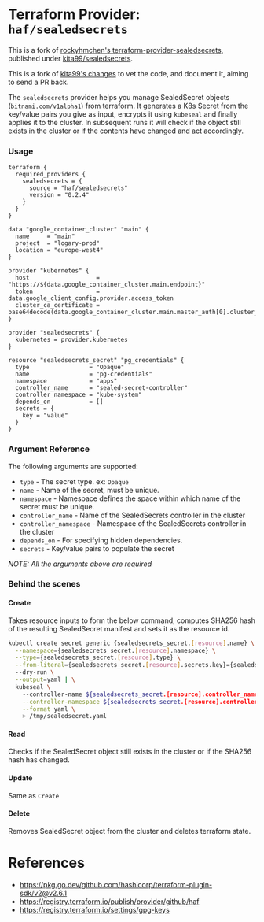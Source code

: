 # Terraform Provider: `haf/sealedsecrets`

This is a fork of [rockyhmchen's terraform-provider-sealedsecrets](https://github.com/rockyhmchen/terraform-provider-sealedsecrets), published under [kita99/sealedsecrets](https://registry.terraform.io/providers/kita99/sealedsecrets/latest).

This is a fork of [kita99's changes](https://github.com/haf/terraform-provider-sealedsecrets) to vet the code, and
document it, aiming to send a PR back.

The `sealedsecrets` provider helps you manage SealedSecret objects (`bitnami.com/v1alpha1`) from terraform. It generates a
K8s Secret from the key/value pairs you give as input, encrypts it using `kubeseal` and finally applies it to the cluster.
In subsequent runs it will check if the object still exists in the cluster or if the contents have changed and act accordingly.


### Usage

```HCL
terraform {
  required_providers {
    sealedsecrets = {
      source = "haf/sealedsecrets"
      version = "0.2.4"
    }
  }
}

data "google_container_cluster" "main" {
  name     = "main"
  project  = "logary-prod"
  location = "europe-west4"
}

provider "kubernetes" {
  host                   = "https://${data.google_container_cluster.main.endpoint}"
  token                  = data.google_client_config.provider.access_token
  cluster_ca_certificate = base64decode(data.google_container_cluster.main.master_auth[0].cluster_ca_certificate)
}

provider "sealedsecrets" {
  kubernetes = provider.kubernetes
}

resource "sealedsecrets_secret" "pg_credentials" {
  type                 = "Opaque"
  name                 = "pg-credentials"
  namespace            = "apps"
  controller_name      = "sealed-secret-controller"
  controller_namespace = "kube-system"
  depends_on           = []
  secrets = {
    key = "value"
  }
}
```

### Argument Reference

The following arguments are supported:

- `type` -  The secret type. ex: `Opaque`
- `name` - Name of the secret, must be unique.
- `namespace` - Namespace defines the space within which name of the secret must be unique.
- `controller_name` - Name of the SealedSecrets controller in the cluster
- `controller_namespace` - Namespace of the SealedSecrets controller in the cluster
- `depends_on` - For specifying hidden dependencies.
- `secrets` - Key/value pairs to populate the secret

*NOTE: All the arguments above are required*


### Behind the scenes

#### Create

Takes resource inputs to form the below command, computes SHA256 hash of the resulting SealedSecret manifest and sets it as the resource id.

```bash
kubectl create secret generic {sealedsecrets_secret.[resource].name} \
  --namespace={sealedsecrets_secret.[resource].namespace} \
  --type={sealedsecrets_secret.[resource].type} \
  --from-literal={sealedsecrets_secret.[resource].secrets.key}={sealedsecrets_secret.[resource].secrets.value} \ # line repeated for each key/value pair
  --dry-run \
  --output=yaml | \
  kubeseal \    
    --controller-name ${sealedsecrets_secret.[resource].controller_name} \
    --controller-namespace ${sealedsecrets_secret.[resource].controller_namespace} \
    --format yaml \
    > /tmp/sealedsecret.yaml
```


#### Read

Checks if the SealedSecret object still exists in the cluster or if the SHA256 hash has changed.


#### Update

Same as `Create`


#### Delete

Removes SealedSecret object from the cluster and deletes terraform state.


# References

- https://pkg.go.dev/github.com/hashicorp/terraform-plugin-sdk/v2@v2.6.1
- https://registry.terraform.io/publish/provider/github/haf
- https://registry.terraform.io/settings/gpg-keys